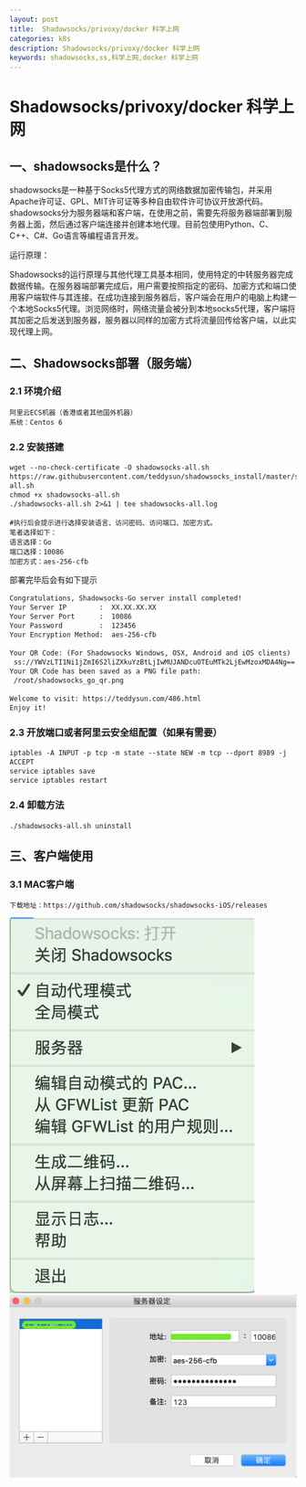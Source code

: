```yaml
---
layout: post
title:  Shadowsocks/privoxy/docker 科学上网
categories: k8s
description: Shadowsocks/privoxy/docker 科学上网
keywords: shadowsocks,ss,科学上网,docker 科学上网
---
```


# Shadowsocks/privoxy/docker 科学上网

## 一、shadowsocks是什么？
shadowsocks是一种基于Socks5代理方式的网络数据加密传输包，并采用Apache许可证、GPL、MIT许可证等多种自由软件许可协议开放源代码。shadowsocks分为服务器端和客户端，在使用之前，需要先将服务器端部署到服务器上面，然后通过客户端连接并创建本地代理。目前包使用Python、C、C++、C#、Go语言等编程语言开发。

运行原理：

Shadowsocks的运行原理与其他代理工具基本相同，使用特定的中转服务器完成数据传输。在服务器端部署完成后，用户需要按照指定的密码、加密方式和端口使用客户端软件与其连接。在成功连接到服务器后，客户端会在用户的电脑上构建一个本地Socks5代理。浏览网络时，网络流量会被分到本地socks5代理，客户端将其加密之后发送到服务器，服务器以同样的加密方式将流量回传给客户端，以此实现代理上网。

## 二、Shadowsocks部署（服务端）

### 2.1 环境介绍
```
阿里云ECS机器（香港或者其他国外机器）
系统：Centos 6
```

### 2.2 安装搭建

```
wget --no-check-certificate -O shadowsocks-all.sh https://raw.githubusercontent.com/teddysun/shadowsocks_install/master/shadowsocks-all.sh
chmod +x shadowsocks-all.sh
./shadowsocks-all.sh 2>&1 | tee shadowsocks-all.log

#执行后会提示进行选择安装语言、访问密码、访问端口、加密方式。
笔者选择如下：
语言选择：Go
端口选择：10086
加密方式：aes-256-cfb
```
部署完毕后会有如下提示
```
Congratulations, Shadowsocks-Go server install completed!
Your Server IP        :  XX.XX.XX.XX
Your Server Port      :  10086
Your Password         :  123456
Your Encryption Method:  aes-256-cfb

Your QR Code: (For Shadowsocks Windows, OSX, Android and iOS clients)
 ss://YWVzLTI1Ni1jZmI6S2liZXkuYzBtLjIwMUJANDcuOTEuMTk2LjEwMzoxMDA4Ng==
Your QR Code has been saved as a PNG file path:
 /root/shadowsocks_go_qr.png

Welcome to visit: https://teddysun.com/486.html
Enjoy it!
```
### 2.3 开放端口或者阿里云安全组配置（如果有需要）

```
iptables -A INPUT -p tcp -m state --state NEW -m tcp --dport 8989 -j ACCEPT
service iptables save
service iptables restart
```

### 2.4 卸载方法

```
./shadowsocks-all.sh uninstall
```

## 三、客户端使用

### 3.1 MAC客户端

```
下载地址：https://github.com/shadowsocks/shadowsocks-iOS/releases
```

![](/images/posts/k8s/mac_shadowsocks_1.png)
![](/images/posts/k8s/mac_shadowsocks_2.png)

